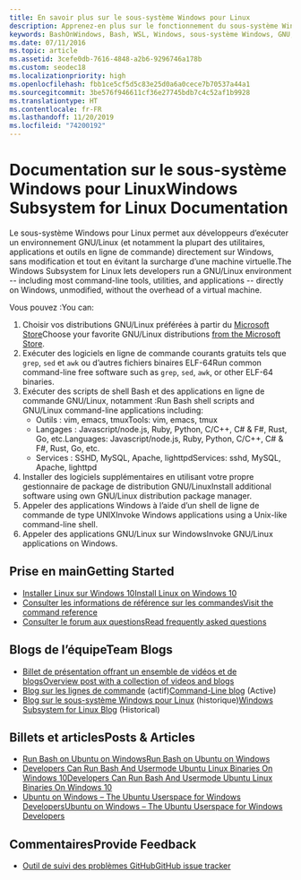 ```yaml
---
title: En savoir plus sur le sous-système Windows pour Linux
description: Apprenez-en plus sur le fonctionnement du sous-système Windows pour Linux.
keywords: BashOnWindows, Bash, WSL, Windows, sous-système Windows, GNU, Linux
ms.date: 07/11/2016
ms.topic: article
ms.assetid: 3cefe0db-7616-4848-a2b6-9296746a178b
ms.custom: seodec18
ms.localizationpriority: high
ms.openlocfilehash: fbb1ce5cf5d5c83e25d0a6a0cece7b70537a44a1
ms.sourcegitcommit: 3be576f946611cf36e27745bdb7c4c52af1b9928
ms.translationtype: HT
ms.contentlocale: fr-FR
ms.lasthandoff: 11/20/2019
ms.locfileid: "74200192"
---
```

# <a name="windows-subsystem-for-linux-documentation"></a><span data-ttu-id="c5732-104">Documentation sur le sous-système Windows pour Linux</span><span class="sxs-lookup"><span data-stu-id="c5732-104">Windows Subsystem for Linux Documentation</span></span>

<span data-ttu-id="c5732-105">Le sous-système Windows pour Linux permet aux développeurs d’exécuter un environnement GNU/Linux (et notamment la plupart des utilitaires, applications et outils en ligne de commande) directement sur Windows, sans modification et tout en évitant la surcharge d’une machine virtuelle.</span><span class="sxs-lookup"><span data-stu-id="c5732-105">The Windows Subsystem for Linux lets developers run a GNU/Linux environment -- including most command-line tools, utilities, and applications -- directly on Windows, unmodified, without the overhead of a virtual machine.</span></span>  

<span data-ttu-id="c5732-106">Vous pouvez :</span><span class="sxs-lookup"><span data-stu-id="c5732-106">You can:</span></span>

1. <span data-ttu-id="c5732-107">Choisir vos distributions GNU/Linux préférées à partir du [Microsoft Store](https://aka.ms/wslstore)</span><span class="sxs-lookup"><span data-stu-id="c5732-107">Choose your favorite GNU/Linux distributions [from the Microsoft Store](https://aka.ms/wslstore).</span></span>
1. <span data-ttu-id="c5732-108">Exécuter des logiciels en ligne de commande courants gratuits tels que `grep`, `sed` et `awk` ou d’autres fichiers binaires ELF-64</span><span class="sxs-lookup"><span data-stu-id="c5732-108">Run common command-line free software such as `grep`, `sed`, `awk`, or other ELF-64 binaries.</span></span> 
1. <span data-ttu-id="c5732-109">Exécuter des scripts de shell Bash et des applications en ligne de commande GNU/Linux, notamment :</span><span class="sxs-lookup"><span data-stu-id="c5732-109">Run Bash shell scripts and GNU/Linux command-line applications including:</span></span>  
    * <span data-ttu-id="c5732-110">Outils : vim, emacs, tmux</span><span class="sxs-lookup"><span data-stu-id="c5732-110">Tools: vim, emacs, tmux</span></span>
    * <span data-ttu-id="c5732-111">Langages : Javascript/node.js, Ruby, Python, C/C++, C# & F#, Rust, Go, etc.</span><span class="sxs-lookup"><span data-stu-id="c5732-111">Languages: Javascript/node.js, Ruby, Python, C/C++, C# & F#, Rust, Go, etc.</span></span>
    * <span data-ttu-id="c5732-112">Services : SSHD, MySQL, Apache, lighttpd</span><span class="sxs-lookup"><span data-stu-id="c5732-112">Services: sshd, MySQL, Apache, lighttpd</span></span>
1. <span data-ttu-id="c5732-113">Installer des logiciels supplémentaires en utilisant votre propre gestionnaire de package de distribution GNU/Linux</span><span class="sxs-lookup"><span data-stu-id="c5732-113">Install additional software using own GNU/Linux distribution package manager.</span></span>
1. <span data-ttu-id="c5732-114">Appeler des applications Windows à l’aide d’un shell de ligne de commande de type UNIX</span><span class="sxs-lookup"><span data-stu-id="c5732-114">Invoke Windows applications using a Unix-like command-line shell.</span></span>
1. <span data-ttu-id="c5732-115">Appeler des applications GNU/Linux sur Windows</span><span class="sxs-lookup"><span data-stu-id="c5732-115">Invoke GNU/Linux applications on Windows.</span></span>

## <a name="getting-started"></a><span data-ttu-id="c5732-116">Prise en main</span><span class="sxs-lookup"><span data-stu-id="c5732-116">Getting Started</span></span>

* [<span data-ttu-id="c5732-117">Installer Linux sur Windows 10</span><span class="sxs-lookup"><span data-stu-id="c5732-117">Install Linux on Windows 10</span></span>](install-win10.md)
* [<span data-ttu-id="c5732-118">Consulter les informations de référence sur les commandes</span><span class="sxs-lookup"><span data-stu-id="c5732-118">Visit the command reference</span></span>](reference.md)
* [<span data-ttu-id="c5732-119">Consulter le forum aux questions</span><span class="sxs-lookup"><span data-stu-id="c5732-119">Read frequently asked questions</span></span>](faq.md)

## <a name="team-blogs"></a><span data-ttu-id="c5732-120">Blogs de l’équipe</span><span class="sxs-lookup"><span data-stu-id="c5732-120">Team Blogs</span></span>
*  [<span data-ttu-id="c5732-121">Billet de présentation offrant un ensemble de vidéos et de blogs</span><span class="sxs-lookup"><span data-stu-id="c5732-121">Overview post with a collection of videos and blogs</span></span>](https://blogs.msdn.microsoft.com/commandline/learn-about-windows-console-and-windows-subsystem-for-linux-wsl/)
* <span data-ttu-id="c5732-122">[Blog sur les lignes de commande](https://blogs.msdn.microsoft.com/commandline/) (actif)</span><span class="sxs-lookup"><span data-stu-id="c5732-122">[Command-Line blog](https://blogs.msdn.microsoft.com/commandline/) (Active)</span></span>
* <span data-ttu-id="c5732-123">[Blog sur le sous-système Windows pour Linux](https://blogs.msdn.microsoft.com/wsl/) (historique)</span><span class="sxs-lookup"><span data-stu-id="c5732-123">[Windows Subsystem for Linux Blog](https://blogs.msdn.microsoft.com/wsl/) (Historical)</span></span>

## <a name="posts--articles"></a><span data-ttu-id="c5732-124">Billets et articles</span><span class="sxs-lookup"><span data-stu-id="c5732-124">Posts & Articles</span></span>
* [<span data-ttu-id="c5732-125">Run Bash on Ubuntu on Windows</span><span class="sxs-lookup"><span data-stu-id="c5732-125">Run Bash on Ubuntu on Windows</span></span>](https://blogs.windows.com/buildingapps/2016/03/30/run-bash-on-ubuntu-on-windows/)
* [<span data-ttu-id="c5732-126">Developers Can Run Bash And Usermode Ubuntu Linux Binaries On Windows 10</span><span class="sxs-lookup"><span data-stu-id="c5732-126">Developers Can Run Bash And Usermode Ubuntu Linux Binaries On Windows 10</span></span>](https://www.hanselman.com/blog/DevelopersCanRunBashShellAndUsermodeUbuntuLinuxBinariesOnWindows10.aspx)
* [<span data-ttu-id="c5732-127">Ubuntu on Windows – The Ubuntu Userspace for Windows Developers</span><span class="sxs-lookup"><span data-stu-id="c5732-127">Ubuntu on Windows – The Ubuntu Userspace for Windows Developers</span></span>](https://insights.ubuntu.com/2016/03/30/ubuntu-on-windows-the-ubuntu-userspace-for-windows-developers/) 

## <a name="provide-feedback"></a><span data-ttu-id="c5732-128">Commentaires</span><span class="sxs-lookup"><span data-stu-id="c5732-128">Provide Feedback</span></span>
* [<span data-ttu-id="c5732-129">Outil de suivi des problèmes GitHub</span><span class="sxs-lookup"><span data-stu-id="c5732-129">GitHub issue tracker</span></span>](https://github.com/Microsoft/BashOnWindows/issues)

